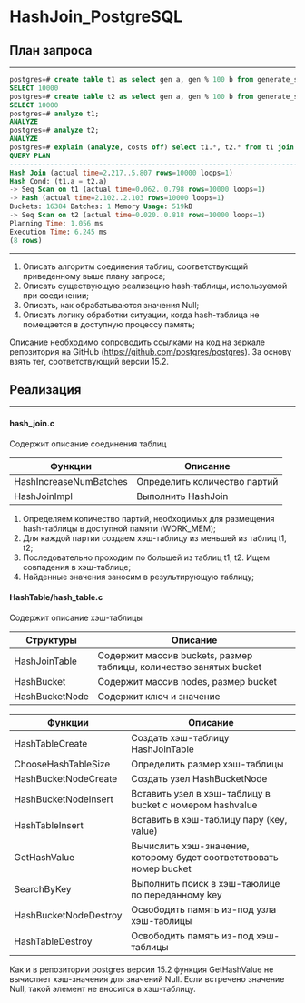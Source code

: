 # HashJoin_PostgreSQL

## План запроса
---
```SQL
postgres=# create table t1 as select gen a, gen % 100 b from generate_series(1, 10000) gen;
SELECT 10000
postgres=# create table t2 as select gen a, gen % 100 b from generate_series(1, 10000) gen;
SELECT 10000
postgres=# analyze t1;
ANALYZE
postgres=# analyze t2;
ANALYZE
postgres=# explain (analyze, costs off) select t1.*, t2.* from t1 join t2 using(a);
QUERY PLAN
--------------------------------------------------------------------------
Hash Join (actual time=2.217..5.807 rows=10000 loops=1)
Hash Cond: (t1.a = t2.a)
-> Seq Scan on t1 (actual time=0.062..0.798 rows=10000 loops=1)
-> Hash (actual time=2.102..2.103 rows=10000 loops=1)
Buckets: 16384 Batches: 1 Memory Usage: 519kB
-> Seq Scan on t2 (actual time=0.020..0.818 rows=10000 loops=1)
Planning Time: 1.056 ms
Execution Time: 6.245 ms
(8 rows)
```
---

1. Описать алгоритм соединения таблиц, соответствующий приведенному выше
плану запроса;
2. Описать существующую реализацию hash-таблицы, используемой при
соединении;
3. Описать, как обрабатываются значения Null;
4. Описать логику обработки ситуации, когда hash-таблица не помещается в доступную процессу память;

Описание необходимо сопроводить ссылками на код на зеркале репозитория на GitHub
(https://github.com/postgres/postgres). За основу взять тег, соответствующий версии 15.2.


## Реализация
---

#### hash_join.c

Содержит описание соединения таблиц

|        Функции         |            Описание           |
| ---------------------- | ----------------------------- |
| HashIncreaseNumBatches | Определить количество партий  |
| HashJoinImpl           | Выполнить HashJoin            |

1. Определяем количество партий, необходимых для размещения hash-таблицы в доступной памяти (WORK_MEM);
2. Для каждой партии создаем хэш-таблицу из меньшей из таблиц t1, t2;
3. Последовательно проходим по большей из таблиц t1, t2. Ищем совпадения в хэш-таблице;
4. Найденные значения заносим в результирующую таблицу;

#### HashTable/hash_table.c

Содержит описание хэш-таблицы

|       Структуры        |                         Описание                                        |
| ---------------------- | ----------------------------------------------------------------------- |
| HashJoinTable          | Содержит массив buckets, размер таблицы, количество занятых bucket      |
| HashBucket             | Содержит массив nodes, размер bucket                                    |
| HashBucketNode         | Содержит ключ и значение                                                |


|       Функции          |                         Описание                                        |
| ---------------------- | ----------------------------------------------------------------------- |
| HashTableCreate        | Создать хэш-таблицу HashJoinTable                                       |
| ChooseHashTableSize    | Определить размер хэш-таблицы                                           |
| HashBucketNodeCreate   | Создать узел HashBucketNode                                             |
| HashBucketNodeInsert   | Вставить узел в хэш-таблицу в bucket с номером hashvalue                |
| HashTableInsert        | Вставить в хэш-таблицу пару (key, value)                                |
| GetHashValue           | Вычислить хэш-значение, которому будет соответствовать номер bucket     |
| SearchByKey            | Выполнить поиск в хэш-таюлице по переданному key                        |
| HashBucketNodeDestroy  | Освободить память из-под узла хэш-таблицы                               |
| HashTableDestroy       | Освободить память из-под хэш-таблицы                                    |

Как и в репозитории postgres версии 15.2 функция GetHashValue не вычисляет хэш-значения для значений Null.
Если встречено значение Null, такой элемент не вносится в хэш-таблицу.